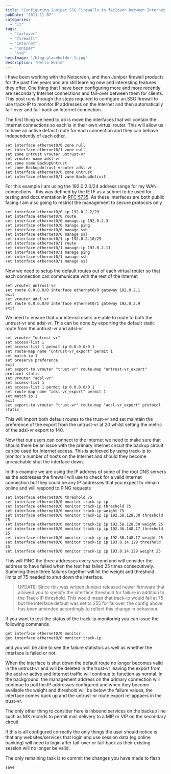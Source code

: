 ```yaml
---
title: "Configuring Juniper SSG Firewalls to failover between Internet connections"
pubDate: "2011-11-07"
categories:
  - "it"
tags:
  - "failover"
  - "firewall"
  - "internet"
  - "juniper"
  - "ssg"
heroImage: "/blog-placeholder-1.jpg"
description: "Hello World"
---
```


I have been working with the Netscreen, and then Juniper firewall products for the past five years and am still learning new and interesting features they offer. One thing that I have been configuring more and more recently are secondary Internet connections and fail-over between them for clients. This post runs through the steps required to configure an SSG firewall to use track-IP to monitor IP addresses on the Internet and then automatically fail-over and fail-back an Internet connection.

The first thing we need to do is move the interfaces that will contain the Internet connections so each is in their own virtual router. This will allow us to have an active default route for each connection and they can behave independently of each other.

```
set interface ethernet0/0 zone null
set interface ethernet0/1 zone null
set zone untrust vrouter untrust-vr
set vrouter name adsl-vr
set zone name BackupUntrust
set zone BackupUntrust vrouter adsl-vr
set interface ethernet0/0 zone Untrust
set interface ethernet0/1 zone BackupUntrust
```

For this example I am using the 192.0.2.0/24 address range for my WAN connections - this was defined by the IETF as a subnet to be used for testing and documentation in [RFC 5735](http://tools.ietf.org/html/rfc5735). As these interfaces are both public facing I am also going to restrict the management to secure protocols only

```
set interface ethernet0/0 ip 192.0.2.2/29
set interface ethernet0/0 route
set interface ethernet0/0 manage-ip 192.0.2.3
set interface ethernet0/0 manage ping
set interface ethernet0/0 manage ssh
set interface ethernet0/0 manage ssl
set interface ethernet0/1 ip 192.0.2.10/29
set interface ethernet0/1 route
set interface ethernet0/1 manage-ip 192.0.2.11
set interface ethernet0/1 manage ping
set interface ethernet0/1 manage ssh
set interface ethernet0/1 manage ssl
```

Now we need to setup the default routes out of each virtual router so that each connection can communicate with the rest of the Internet

```
set vrouter untrust-vr
set route 0.0.0.0/0 interface ethernet0/0 gateway 192.0.2.1
exit
set vrouter adsl-vr
set route 0.0.0.0/0 interface ethernet0/1 gateway 192.0.2.9
exit
```

We need to ensure that our internal users are able to route to both the untrust-vr and adsl-vr. This can be done by exporting the default static route from the untrust-vr and adsl-vr

```
set vrouter "untrust-vr"
set access-list 1
set access-list 1 permit ip 0.0.0.0/0 1
set route-map name "untrust-vr_export" permit 1
set match ip 1
set preserve preference
exit
set export-to vrouter "trust-vr" route-map "untrust-vr_export" protocol static
set vrouter "adsl-vr"
set access-list 1
set access-list 1 permit ip 0.0.0.0/0 1
set route-map name "adsl-vr_export" permit 1
set match ip 1
exit
set export-to vrouter "trust-vr" route-map "adsl-vr_export" protocol static
```

This will import both default routes to the trust-vr and set maintain the preference of the export from the untrust-vr at 20 whilst setting the metric of the adsl-vr export to 140.

Now that our users can connect to the Internet we need to make sure that should there be an issue with the primary internet circuit the backup circuit can be used for Internet access. This is achieved by using track-ip to monitor a number of hosts on the Internet and should they become unreachable shut the interface down.

In this example we are using the IP address of some of the root DNS servers as the addresses the firewall will use to check for a valid Internet connection but they could be any IP addresses that you expect to remain online and will respond to PING requests

```
set interface ethernet0/0 threshold 75
set interface ethernet0/0 monitor track-ip ip
set interface ethernet0/0 monitor track-ip threshold 75
set interface ethernet0/0 monitor track-ip weight 75
set interface ethernet0/0 monitor track-ip ip 192.58.128.30 threshold 25
set interface ethernet0/0 monitor track-ip ip 192.58.128.30 weight 25
set interface ethernet0/0 monitor track-ip ip 192.36.148.17 threshold 25
set interface ethernet0/0 monitor track-ip ip 192.36.148.17 weight 25
set interface ethernet0/0 monitor track-ip ip 193.0.14.129 threshold 25
set interface ethernet0/0 monitor track-ip ip 193.0.14.129 weight 25
```

This will PING the three addresses every second and will consider the address to have failed when the test has failed 25 times consecutively. Summing these three failures together will hit the weight and threshold limits of 75 needed to shut down the interface.

> UPDATE: Since this was written Juniper released newer firmware that allowed you to specify the interface threshold for failure in addition to the Track-IP threshold. This would mean that track-ip would fail at 75 but the interface default was set to 255 for failover, the config above has been amended accordingly to reflect this change in behaviour.

If you want to test the status of the track-ip monitoring you can issue the following commands

```
get interface ethernet0/0 monitor
get interface ethernet0/0 monitor track-ip
```

and you will be able to see the failure statistics as well as whether the interface is failed or not.

When the interface is shut down the default route no longer becomes valid in the untrust-vr and will be deleted in the trust-vr leaving the export from the adsl-vr active and Internet traffic will continue to function as normal. In the background, the management address on the primary connection will continue to poll the IP addresses configured and when they become available the weight and threshold will be below the failure values, the interface comes back up and the untrust-vr route export re-appaers in the trust-vr.

The only other thing to consider here is inbound services on the backup line such as MX records to permit mail delivery to a MIP or VIP on the secondary circuit

If this is all configured correctly the only things the user should notice is that any websites/services that login and use session data (eg online banking) will need to login after fail-over or fail-back as their existing session will no longer be valid.

The only remaining task is to commit the changes you have made to flash

```
save
```
